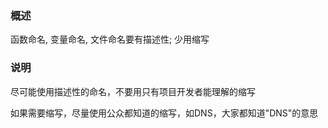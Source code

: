### 概述
函数命名, 变量命名, 文件命名要有描述性; 少用缩写

### 说明
尽可能使用描述性的命名，不要用只有项目开发者能理解的缩写

如果需要缩写，尽量使用公众都知道的缩写，如DNS，大家都知道"DNS"的意思
